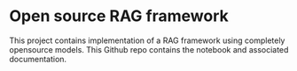 # Open source RAG framework

This project contains implementation of a RAG framework using completely opensource models. This Github repo contains the notebook and associated documentation.
